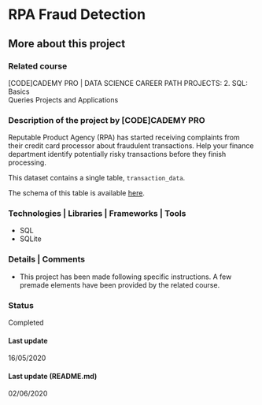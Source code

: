 # RPA Fraud Detection

## More about this project

### Related course
[CODE]CADEMY PRO | DATA SCIENCE CAREER PATH PROJECTS: 2. SQL: Basics  
Queries Projects and Applications  

### Description of the project by [CODE]CADEMY PRO
Reputable Product Agency (RPA) has started receiving complaints from their credit card processor about fraudulent transactions. Help your finance department identify potentially risky transactions before they finish processing.

This dataset contains a single table, `transaction_data`.

The schema of this table is available [here](https://s3.amazonaws.com/codecademy-content/courses/sql-queries-fraud/transaction-data.png).

### Technologies | Libraries | Frameworks | Tools  
- SQL  
- SQLite  

### Details | Comments
- This project has been made following specific instructions. A few premade elements have been provided by the related course.

### Status
Completed

#### Last update
16/05/2020

#### Last update (README.md)
02/06/2020